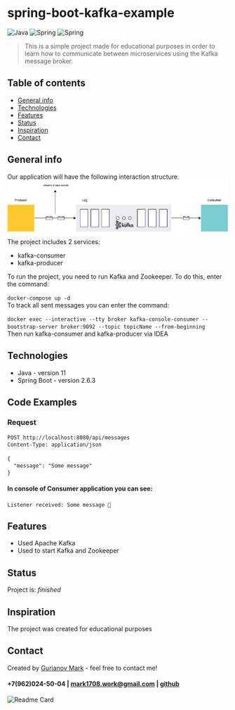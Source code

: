 # spring-boot-kafka-example
![Java](https://img.shields.io/badge/-Java-0a0a0a?style=for-the-badge&logo=Java) ![Spring](https://img.shields.io/badge/-Spring-0a0a0a?style=for-the-badge&logo=Spring) 
![Spring](https://img.shields.io/badge/-Kafka-0a0a0a?style=for-the-badge&logo=apachekafka)
<br/>

>This is a simple project made for educational purposes in order to learn how to communicate between microservices using the Kafka message broker.

## Table of contents
* [General info](#general-info)
* [Technologies](#technologies)
* [Features](#features)
* [Status](#status)
* [Inspiration](#inspiration)
* [Contact](#contact)

## General info
Our application will have the following interaction structure.
<br/>
![architecture](https://github.com/Mark1708/spring-boot-kafka-example/blob/main/assets/kafka.drawio.png?raw=true)
<br/>
The project includes 2 services:
* kafka-consumer
* kafka-producer


To run the project, you need to run Kafka and Zookeeper. To do this, enter the command:

  `docker-compose up -d`
<br/>
To track all sent messages you can enter the command:

`docker exec --interactive --tty broker kafka-console-consumer --bootstrap-server broker:9092 --topic topicName --from-beginning`
<br/>
Then run kafka-consumer and kafka-producer via IDEA
<br/>

## Technologies
* Java - version 11
* Spring Boot - version 2.6.3

## Code Examples
### Request
```
POST http://localhost:8080/api/messages
Content-Type: application/json

{
  "message": "Some message"
}
```
#### In console of Consumer application you can see:
`Listener received: Some message 🎉`

## Features
* Used Apache Kafka
* Used to start Kafka and Zookeeper

## Status
Project is: _finished_

## Inspiration
The project was created for educational purposes

## Contact
Created by [Gurianov Mark](https://mark1708.github.io/) - feel free to contact me!
#### +7(962)024-50-04 | mark1708.work@gmail.com | [github](http://github.com/Mark1708)

![Readme Card](https://github-readme-stats.vercel.app/api/pin/?username=mark1708&repo=spring-boot-kafka-example&theme=chartreuse-dark&show_icons=true)
